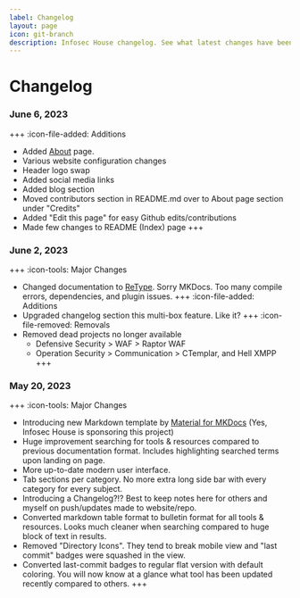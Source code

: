 ```yaml
---
label: Changelog
layout: page
icon: git-branch
description: Infosec House changelog. See what latest changes have been made!
---
```


# Changelog

### June 6, 2023

+++ :icon-file-added: Additions
- Added [About](/about.md) page.
- Various website configuration changes
- Header logo swap
- Added social media links
- Added blog section
- Moved contributors section in README.md over to About page section under "Credits"
- Added "Edit this page" for easy Github edits/contributions
- Made few changes to README (Index) page
+++

### June 2, 2023

+++ :icon-tools: Major Changes
- Changed documentation to [ReType](https://retype.com). Sorry MKDocs. Too many compile errors, dependencies, and plugin issues.
+++ :icon-file-added: Additions
- Upgraded changelog section this multi-box feature. Like it?
+++ :icon-file-removed: Removals
- Removed dead projects no longer available 
    - Defensive Security > WAF > Raptor WAF
    - Operation Security > Communication > CTemplar, and Hell XMPP
+++

### May 20, 2023

+++ :icon-tools: Major Changes
- Introducing new Markdown template by [Material for MKDocs](https://squidfunk.github.io/mkdocs-material/) (Yes, Infosec House is sponsoring this project)
- Huge improvement searching for tools & resources compared to previous documentation format. Includes highlighting searched terms upon landing on page.
- More up-to-date modern user interface.
- Tab sections per category. No more extra long side bar with every category for every subject.
- Introducing a Changelog?!? Best to keep notes here for others and myself on push/updates made to website/repo.
- Converted markdown table format to bulletin format for all tools & resources. Looks much cleaner when searching compared to huge block of text in results.
- Removed "Directory Icons". They tend to break mobile view and "last commit" badges were squashed in the view.
- Converted last-commit badges to regular flat version with default coloring. You will now know at a glance what tool has been updated recently compared to others.
+++